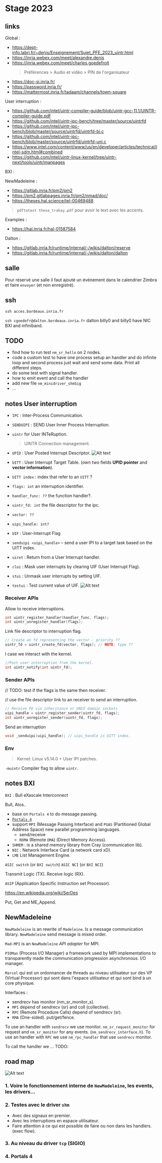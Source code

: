 # Stage 2023

## links

Global :

- <https://dept-info.labri.fr/~denis/Enseignement/Sujet_PFE_2023_uintr.html>
- <https://inria.webex.com/meet/alexandre.denis>
- <https://inria.webex.com/meet/charles.goedefroit>
  > Préférences > Audio et vidéo > PIN de l'organisateur
- <https://doc-si.inria.fr/>
- <https://password.inria.fr/>
- <https://mattermost.inria.fr/tadaam/channels/town-square>

User interruption :

- <https://github.com/intel/uintr-compiler-guide/blob/uintr-gcc-11.1/UINTR-compiler-guide.pdf>
- <https://github.com/intel/uintr-ipc-bench/tree/master/source/uintrfd>
- <https://github.com/intel/uintr-ipc-bench/blob/master/source/uintrfd/uintrfd-bi.c>
- <https://github.com/intel/uintr-ipc-bench/blob/master/source/uintrfd/uintrfd-uni.c>
- <https://www.intel.com/content/www/us/en/developer/articles/technical/intel-sdm.html#combined>
- <https://github.com/intel/uintr-linux-kernel/tree/uintr-next/tools/uintr/manpages>

BXI :

NewMadeleine :

- <https://gitlab.inria.fr/pm2/pm2>
- <https://pm2.gitlabpages.inria.fr/pm2/nmad/doc/>
- <https://theses.hal.science/tel-00469488>

> `pdftotext these_trahay.pdf` pour avoir le text avec les accents.

Examples :

- <https://hal.inria.fr/hal-01587584>

Dalton :

- <https://gitlab.inria.fr/runtime/internal/-/wikis/dalton/reserve>
- <https://gitlab.inria.fr/runtime/internal/-/wikis/dalton/dalton>

## salle

Pour réservé une salle il faut ajouté un événement dans le calendrier Zimbra et faire `envoyer` (et non enregistré).

## ssh

`ssh acces.bordeaux.inria.fr`

`ssh cgoedefr@dalton.bordeaux.inria.fr`
dalton billy0 and billy0 have NIC BXI and infiniband.

## TODO

- find how to run test `nm_sr_hello` on 2 nodes.
- code a custom test to have one process setup an handler and do infinite loop and second process just wait and send some data. Print all different steps.
- do some test with signal handler.
- how to emit event and call the handler
- add new file `nm_minidriver_shmSig`
- ...

## notes User interruption

- `IPC` : Inter-Process Communication.
- `SENDUIPI` : SEND User Inner Process Interruption.
- `uintr` for User INTeRuption.
  > UINTR Connection management.
- `UPID` : User Posted Interrupt Descriptor.
  ![Alt text](img/UPID_Format.png)
- `UITT` : User Interrupt Target Table. (own two fields **UPID pointer** and **vector information**).
- `UITT index` : index that refer to an `UITT` ?
- `flags: int` an interruption identifier.
- `handler_func: ??` the function handler?.
- `uintr_fd: int` the file descriptor for the ipc.
- `vector: ??`
- `uipi_handle: int?`
- `UIF` : User-Interrupt Flag

- `senduipi <uipi_handle>` – send a user IPI to a target task based on the UITT index.
- `uiret` : Return from a User Interrupt handler.
- `clui` : Mask user interrupts by clearing UIF (User Interrupt Flag).
- `stui` : Unmask user interrupts by setting UIF.
- `testui` : Test current value of UIF.
![Alt text](img/UINTR_Intrinsics.png)

### Receiver APIs

Allow to receive interruptions.

```c
int uintr_register_handler(handler_func, flags);
int uintr_unregister_handler(flags);
```

Link file descriptor to interruption flag.

```c
// Create an fd representing the vector - priority ??
uintr_fd = uintr_create_fd(vector, flags); // NOTE: type ??
```

I case we interact with the kernel.

```c
//Post user interruption from the kernel.
int uintr_notify(int uintr_fd);
```

### Sender APIs

// TODO: test if the flags is the same then receiver.

// use the file descriptor link to an receiver to send an interruption.

```c
// Receive FD via inheritance or UNIX domain sockets
uipi_handle = uintr_register_sender(uintr_fd, flags);
int uintr_unregister_sender(uintr_fd, flags);
```

Send an interruption

```c
void _senduipi(uipi_handle); // uipi_handle is UITT index.
```

### Env

> Kernel: Linux v5.14.0 + User IPI patches.

`-muintr` Compiler flag to allow `uintr`.

## notes BXI

`BXI` : Bull eXascale Interconnect

Bull, Atos..

- base on `Portals 4` to do message passing.
- [`Portals 4`](https://github.com/Portals4/portals4)
- support `MPI` (Message Passing Interface) and `PGAS` (Partitioned Global Address Space) new parallel programming languages.
  - send/receive
  - `RDMA` (Remote `DMA`) (Direct Memory Access).
- `SHMEM` : is a shared memory library from Cray (communication lib).
- `NIC` : Network Interface Card (a network card xD).
- `LME` List Management Engine.

`ASIC switch` (or `BXI switch`)
`ASIC NCI` (or `BXI NCI`)

Transmit Logic (TX).
Receive logic (RX).

`ASIP` (Application Specific Instruction set Processor).

<https://en.wikipedia.org/wiki/SerDes>

Put, Get and ME_Append.

## NewMadeleine

`NewMadeleine` is an rewrite of `Madeleine`.
Is a message communication library. `NewMadeleine` send message is mixed order.

`Mad-MPI` is an `NewMadeleine` *API adapter* for MPI.

`PIOMan` (Process I/O Manager) a framework used by MPI implementations to transparently made the communication progression asynchronous. I/O manager.

`Marcel` qui est un ordonnancer de threads au niveau utilisateur sur des VP (Virtual Processor) qui sont dans l'espace utilisateur et qui sont bind à un core physique.

Interfaces :

- sendrecv has monitor (nm_sr_monitor_s).
- `MPI` depend of sendrecv (sr) and coll (collective).
- `RPC` (Remote Procedure Calls) depend of sendrecv (sr).
- `RMA` (One-sided). put/get/fence.

To use an handler with `sendrecv` we use monitor. `nm_sr_request_monitor` for request and `nm_sr_monitor` for any events. (`nm_sendrecv_interface.h`).
To use an handler with `RPC` we use `nm_rpc_handler` that use `sendrecv` monitor.

To call the handler we ... TODO:

## road map

![Alt text](img/rn_image_picker_lib_temp_f484c77a-c389-445e-8c7b-bcc0fc9adee4.jpg)

### 1. Voire le fonctionnement interne de `NewMadeleine`, les events, les drivers…

### 2. Testes avec le driver `shm`

- Avec des signaux en premier.
- Avec les interruptions en espace utilisateur.
- Faire attention à ce qui est possible de faire ou non dans les handlers. (exec flow).

### 3. Au niveau du driver `tcp` (SIGIO)

### 4. Portals 4
